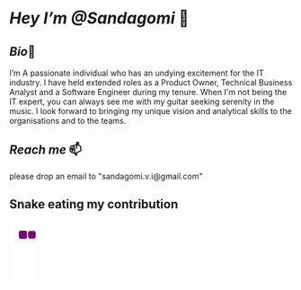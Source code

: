 # *Hey I’m @Sandagomi* 👋 

## *Bio*👀  
<p>I’m A passionate individual who has an undying excitement for the IT industry. 
        I have held extended roles as a Product Owner, Technical Business Analyst and a Software Engineer during my tenure. 
        When I'm not being the IT expert, you can always see me with my guitar seeking serenity in the music. 
        I look forward to bringing my unique vision and analytical skills to the organisations and to the teams. <p/>
        
## *Reach me* 📫
<p> please drop an email to "sandagomi.v.i@gmail.com" </p>



## Snake eating my contribution
![snake gif](https://github.com/sandagomi/sandagomi/blob/output/github-contribution-grid-snake.gif)
